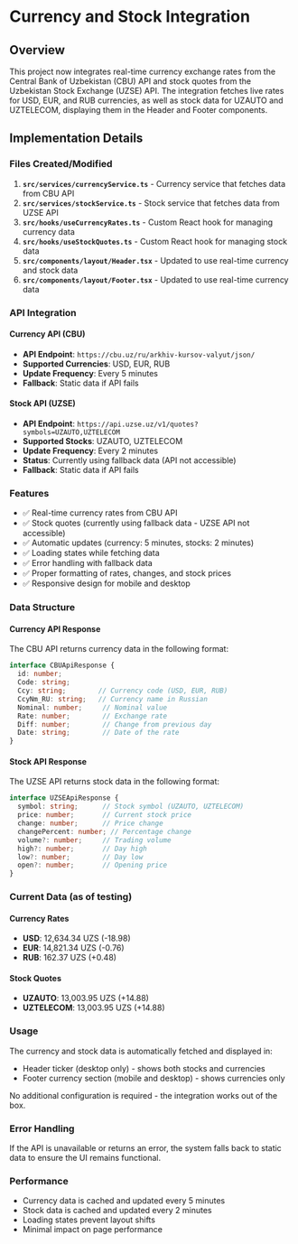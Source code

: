 # Currency and Stock Integration

## Overview

This project now integrates real-time currency exchange rates from the Central Bank of Uzbekistan (CBU) API and stock quotes from the Uzbekistan Stock Exchange (UZSE) API. The integration fetches live rates for USD, EUR, and RUB currencies, as well as stock data for UZAUTO and UZTELECOM, displaying them in the Header and Footer components.

## Implementation Details

### Files Created/Modified

1. **`src/services/currencyService.ts`** - Currency service that fetches data from CBU API
2. **`src/services/stockService.ts`** - Stock service that fetches data from UZSE API
3. **`src/hooks/useCurrencyRates.ts`** - Custom React hook for managing currency data
4. **`src/hooks/useStockQuotes.ts`** - Custom React hook for managing stock data
5. **`src/components/layout/Header.tsx`** - Updated to use real-time currency and stock data
6. **`src/components/layout/Footer.tsx`** - Updated to use real-time currency data

### API Integration

#### Currency API (CBU)
- **API Endpoint**: `https://cbu.uz/ru/arkhiv-kursov-valyut/json/`
- **Supported Currencies**: USD, EUR, RUB
- **Update Frequency**: Every 5 minutes
- **Fallback**: Static data if API fails

#### Stock API (UZSE)
- **API Endpoint**: `https://api.uzse.uz/v1/quotes?symbols=UZAUTO,UZTELECOM`
- **Supported Stocks**: UZAUTO, UZTELECOM
- **Update Frequency**: Every 2 minutes
- **Status**: Currently using fallback data (API not accessible)
- **Fallback**: Static data if API fails

### Features

- ✅ Real-time currency rates from CBU API
- ✅ Stock quotes (currently using fallback data - UZSE API not accessible)
- ✅ Automatic updates (currency: 5 minutes, stocks: 2 minutes)
- ✅ Loading states while fetching data
- ✅ Error handling with fallback data
- ✅ Proper formatting of rates, changes, and stock prices
- ✅ Responsive design for mobile and desktop

### Data Structure

#### Currency API Response
The CBU API returns currency data in the following format:
```typescript
interface CBUApiResponse {
  id: number;
  Code: string;
  Ccy: string;        // Currency code (USD, EUR, RUB)
  CcyNm_RU: string;   // Currency name in Russian
  Nominal: number;     // Nominal value
  Rate: number;        // Exchange rate
  Diff: number;        // Change from previous day
  Date: string;        // Date of the rate
}
```

#### Stock API Response
The UZSE API returns stock data in the following format:
```typescript
interface UZSEApiResponse {
  symbol: string;      // Stock symbol (UZAUTO, UZTELECOM)
  price: number;       // Current stock price
  change: number;      // Price change
  changePercent: number; // Percentage change
  volume?: number;     // Trading volume
  high?: number;       // Day high
  low?: number;        // Day low
  open?: number;       // Opening price
}
```

### Current Data (as of testing)

#### Currency Rates
- **USD**: 12,634.34 UZS (-18.98)
- **EUR**: 14,821.34 UZS (-0.76)
- **RUB**: 162.37 UZS (+0.48)

#### Stock Quotes
- **UZAUTO**: 13,003.95 UZS (+14.88)
- **UZTELECOM**: 13,003.95 UZS (+14.88)

### Usage

The currency and stock data is automatically fetched and displayed in:
- Header ticker (desktop only) - shows both stocks and currencies
- Footer currency section (mobile and desktop) - shows currencies only

No additional configuration is required - the integration works out of the box.

### Error Handling

If the API is unavailable or returns an error, the system falls back to static data to ensure the UI remains functional.

### Performance

- Currency data is cached and updated every 5 minutes
- Stock data is cached and updated every 2 minutes
- Loading states prevent layout shifts
- Minimal impact on page performance 
